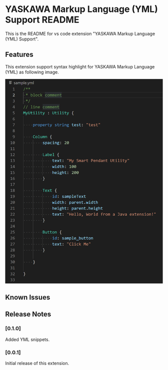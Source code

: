 # YASKAWA Markup Language (YML) Support README

This is the README for vs code extension "YASKAWA Markup Language (YML) Support". 

## Features

This extension support syntax highlight for YASKAWA Markup Language (YML) as following image.


![feature X](images/RunImage.png)


## Known Issues


## Release Notes

### [0.1.0]
Added YML snippets.

### [0.0.1]
Initial release of this extension.

